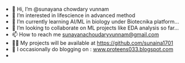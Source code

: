 - 👋 Hi, I’m @sunayana chowdary vunnam
- 👀 I’m interested in lifescience in advanced method
- 🌱 I’m currently learning AI/ML in biology under Biotecnika platform...
- 💞️ I’m looking to collaborate on ML projects like EDA analysis so far...
- 📫 How to reach me sunayanachoudaryvunnam@gmail.com
- 👨‍💻 My projects will be available at https://github.com/sunaina1701
- 📝 I occasionally do blogging on : www.proteens033.blogspot.com
- 

<!---
sunaina1701/sunaina1701 is a ✨ special ✨ repository because its `README.md` (this file) appears on your GitHub profile.
You can click the Preview link to take a look at your changes.
--->
